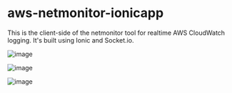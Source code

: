 # aws-netmonitor-ionicapp

This is the client-side of the netmonitor tool for realtime AWS CloudWatch logging. It's built using Ionic and Socket.io.

![image](https://cloud.githubusercontent.com/assets/6892666/20905511/1a76c15c-bb12-11e6-90bf-92cda3d63e8b.png)

![image](https://cloud.githubusercontent.com/assets/6892666/20905561/5ecaacf6-bb12-11e6-851e-7e3baa5b2f07.png)

![image](https://cloud.githubusercontent.com/assets/6892666/20905574/6ec9b156-bb12-11e6-9089-255a9c548a21.png)

